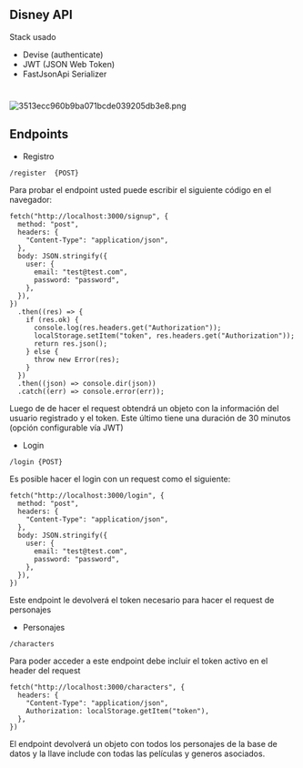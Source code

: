 ## Disney API

Stack usado

- Devise (authenticate)
- JWT (JSON Web Token)
- FastJsonApi Serializer


#
![3513ecc960b9ba071bcde039205db3e8.png](:/94adc277f4cc42528a6c170b53cf5628)
## Endpoints

* Registro
```
/register  {POST}
```

Para probar el endpoint usted puede escribir el siguiente código en el navegador:
```
fetch("http://localhost:3000/signup", {
  method: "post",
  headers: {
    "Content-Type": "application/json",
  },
  body: JSON.stringify({
    user: {
      email: "test@test.com",
      password: "password",
    },
  }),
})
  .then((res) => {
    if (res.ok) {
      console.log(res.headers.get("Authorization"));
      localStorage.setItem("token", res.headers.get("Authorization"));
      return res.json();
    } else {
      throw new Error(res);
    }
  })
  .then((json) => console.dir(json))
  .catch((err) => console.error(err));
```

Luego de de hacer el request obtendrá un objeto con la información del usuario registrado y el token. Este último tiene una duración de 30 minutos (opción configurable vía JWT)


* Login

```
/login {POST}
```
Es posible hacer el login con un request como el siguiente:
```
fetch("http://localhost:3000/login", {
  method: "post",
  headers: {
    "Content-Type": "application/json",
  },
  body: JSON.stringify({
    user: {
      email: "test@test.com",
      password: "password",
    },
  }),
})
```
Este endpoint le devolverá el token necesario para hacer el request de personajes
* Personajes


```
/characters
```
Para poder acceder a este endpoint debe incluir el token activo en el header del request
```
fetch("http://localhost:3000/characters", {
  headers: {
    "Content-Type": "application/json",
    Authorization: localStorage.getItem("token"),
  },
})
```
El endpoint devolverá un objeto con todos los personajes de la base de datos y la llave include con todas las películas y generos asociados.
